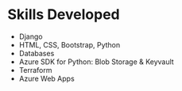 # Skills Developed #
- Django
- HTML, CSS, Bootstrap, Python
- Databases
- Azure SDK for Python: Blob Storage & Keyvault
- Terraform
- Azure Web Apps